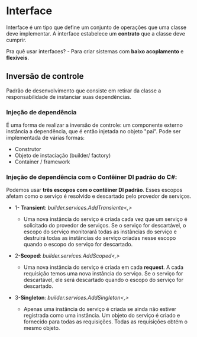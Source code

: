 # Interface

 Interface é um tipo que define um conjunto de operações que uma classe deve implementar. A interface estabelece um **contrato** que a classe deve cumprir.

Pra quê usar interfaces?
    - Para criar sistemas com **baixo acoplamento** e **flexíveis**.

## Inversão de controle

Padrão de desenvolvimento que consiste em retirar da classe a responsabilidade de instanciar suas dependências.

### Injeção de dependência

É uma forma de realizar a inversão de controle: um componente externo instância a dependência, que é então injetada no objeto "pai". Pode ser implementada de várias formas:
- Construtor
- Objeto de instaciação (builder/ factory)
- Container / framework

### Injeção de dependência com o Contêiner DI padrão do C#:

Podemos usar **três escopos com o contêiner DI padrão**. Esses escopos afetam como o serviço é resolvido e descartado pelo provedor de serviços.

- 1- **Transient**: *builder.services.AddTransiente<,>*
    - Uma nova instância do serviço é criada cada vez que um serviço é solicitado do provedor de serviços. Se o serviço for descartável, o escopo do serviço monitorará todas as instâncias do serviço e destruirá todas as instâncias do serviço criadas nesse escopo quando o escopo do serviço for descartado.

- 2-**Scoped**: *builder.services.AddScoped<,>*
    - Uma nova instância do serviço é criada em cada **request**. A cada requisição temos uma nova instância do serviço. Se o serviço for descartável, ele será descartado quando o escopo do serviço for descartado.

- 3-**Singleton**: *builder.services.AddSingleton<,>*
    - Apenas uma instância do serviço é criada se ainda não estiver registrada como uma instância. Um objeto do serviço é criado e fornecido para todas as requisições. Todas as requisições obtém o mesmo objeto.